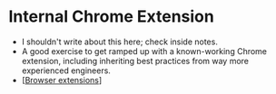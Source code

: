 # Internal Chrome Extension
- I shouldn't write about this here; check inside notes.
- A good exercise to get ramped up with a known-working Chrome extension, including inheriting best practices from way more experienced engineers.
- [[Browser extensions]]

[//begin]: # "Autogenerated link references for markdown compatibility"
[Browser extensions]: browser-extensions "Browser Extensions"
[//end]: # "Autogenerated link references"
